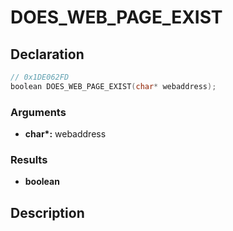 # DOES_WEB_PAGE_EXIST

## Declaration
```cpp
// 0x1DE062FD
boolean DOES_WEB_PAGE_EXIST(char* webaddress);
```

### Arguments
- **char\*:** webaddress

### Results
- **boolean**

## Description
